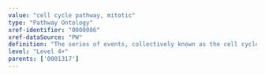 ```yaml
---
value: "cell cycle pathway, mitotic"
type: "Pathway Ontology"
xref-identifier: "0000086"
xref-dataSource: "PW"
definition: "The series of events, collectively known as the cell cycle, that underlie the replication of the genome and the segregation of chromosomes into daughter cells. The cycle begins with a diploid cell and produces two identical diploid cells.|Adapted from  O'Connell and Walwarth, Genome KnowledgeBase"
level: "Level 4+"
parents: ['0001317']
---
```

